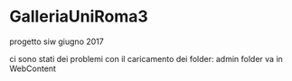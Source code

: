 # GalleriaUniRoma3
progetto siw giugno 2017

ci sono stati dei problemi con il caricamento dei folder:
admin folder va in WebContent
